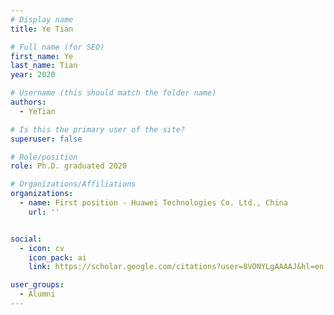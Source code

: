 ```yaml
---
# Display name
title: Ye Tian

# Full name (for SEO)
first_name: Ye
last_name: Tian
year: 2020

# Username (this should match the folder name)
authors:
  - YeTian

# Is this the primary user of the site?
superuser: false

# Role/position
role: Ph.D. graduated 2020

# Organizations/Affiliations
organizations:
  - name: First position - Huawei Technologies Co. Ltd., China
    url: ''


social:
  - icon: cv
    icon_pack: ai
    link: https://scholar.google.com/citations?user=8VONYLgAAAAJ&hl=en

user_groups:
  - Alumni
---
```


